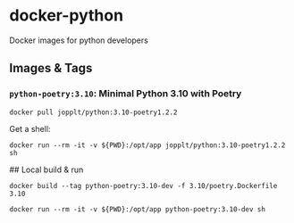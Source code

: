 # docker-python
Docker images for python developers

## Images & Tags
### `python-poetry:3.10`: Minimal Python 3.10 with Poetry
```
docker pull jopplt/python:3.10-poetry1.2.2
```

Get a shell:
```
docker run --rm -it -v ${PWD}:/opt/app jopplt/python:3.10-poetry1.2.2 sh
```

## Local build & run
```
docker build --tag python-poetry:3.10-dev -f 3.10/poetry.Dockerfile 3.10
```

```
docker run --rm -it -v ${PWD}:/opt/app python-poetry:3.10-dev sh
```